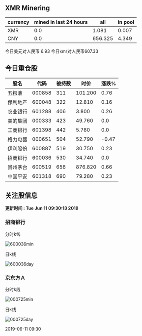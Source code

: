 ## XMR Minering

|currency|mined in last 24 hours|all|in pool|
|---|---|---|---|
|XMR|0.0|1.081|0.007|
|CNY|0.0|656.325|4.349|

今日美元对人民币 6.93	今日xmr对人民币607.33


## 今日重仓股 

|股名|代码|被持数|时价|涨跌%|
|---|---|---|---|---|
|五粮液|000858|311|101.200|0.76|
|保利地产|600048|322|12.810|0.16|
|农业银行|601288|406|3.800|0.26|
|美的集团|000333|423|49.760|0.0|
|工商银行|601398|442|5.780|0.0|
|格力电器|000651|504|52.790|-0.47|
|伊利股份|600887|519|30.750|0.23|
|招商银行|600036|530|34.740|0.0|
|贵州茅台|600519|658|876.820|0.66|
|中国平安|601318|690|79.280|0.23|

## 关注股信息
**更新时间 : Tue Jun 11 09:30:13 2019**
### 招商银行 
分时k线

![600036min](http://image.sinajs.cn/newchart/min/n/sh600036.gif)

日k线

![600036day](http://image.sinajs.cn/newchart/daily/n/sh600036.gif)

### 京东方Ａ 
分时k线

![000725min](http://image.sinajs.cn/newchart/min/n/sz000725.gif)

日k线

![000725day](http://image.sinajs.cn/newchart/daily/n/sz000725.gif)

2019-06-11 09:30